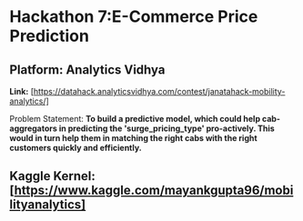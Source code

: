 # Hackathon 7:E-Commerce Price Prediction

## Platform: Analytics Vidhya

**Link:** [https://datahack.analyticsvidhya.com/contest/janatahack-mobility-analytics/]

Problem Statement: **To build a predictive model, which could help cab-aggregators in predicting the 'surge_pricing_type' pro-actively. 
                   This would in turn help them in matching the right cabs with the right customers quickly and efficiently.**
                   
## Kaggle Kernel: [https://www.kaggle.com/mayankgupta96/mobilityanalytics]
